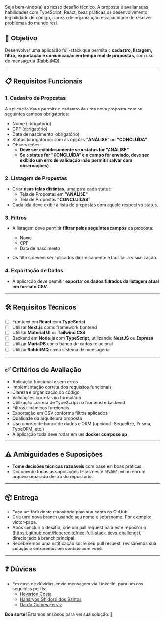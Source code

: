Seja bem-vindo(a) ao nosso desafio técnico. A proposta é avaliar suas habilidades com TypeScript, React, boas práticas de desenvolvimento, legibilidade de código, clareza de organização e capacidade de resolver problemas do mundo real.

## 🎯 Objetivo

Desenvolver uma aplicação full-stack que permita o **cadastro, listagem, filtro, exportação e comunicação em tempo real de propostas**, com uso de mensageria (RabbitMQ).

---

## 📋 Requisitos Funcionais

### 1. Cadastro de Propostas

A aplicação deve permitir o cadastro de uma nova proposta com os seguintes campos obrigatórios:

- Nome (obrigatório)
- CPF (obrigatório)
- Data de nascimento (obrigatório)
- Status (obrigatório): com as opções **"ANÁLISE"** ou **"CONCLUÍDA"**
- Observações:
  - **Deve ser exibido somente se o status for "ANÁLISE"**
  - **Se o status for "CONCLUÍDA" e o campo for enviado, deve ser exibido um erro de validação (não permitir salvar com observações)**

### 2. Listagem de Propostas

- Criar **duas telas distintas**, uma para cada status:
  - Tela de Propostas em **"ANÁLISE"**
  - Tela de Propostas **"CONCLUÍDAS"**
- Cada tela deve exibir a lista de propostas com aquele respectivo status.

### 3. Filtros

- A listagem deve permitir **filtrar pelos seguintes campos** da proposta:
  - Nome
  - CPF
  - Data de nascimento

- Os filtros devem ser aplicados dinamicamente e facilitar a visualização.

### 4. Exportação de Dados

- A aplicação deve permitir **exportar os dados filtrados da listagem atual em formato CSV**.

---

## 🛠️ Requisitos Técnicos

- [ ] Frontend em **React** com **TypeScript**
- [ ] Utilizar **Next.js** como framework frontend
- [ ] Utilizar **Material UI** ou **Tailwind CSS**
- [ ] Backend em **Node.js** com **TypeScript**, utilizando:
  **NestJS** ou **Express**
- [ ] Utilizar **MariaDB** como banco de dados relacional
- [ ] Utilizar **RabbitMQ** como sistema de mensageria

---

## ✅ Critérios de Avaliação

- Aplicação funcional e sem erros
- Implementação correta dos requisitos funcionais
- Clareza e organização do código
- Validações corretas no formulário
- Utilização correta de TypeScript no frontend e backend
- Filtros dinâmicos funcionais
- Exportação em CSV conforme filtros aplicados
- Qualidade da arquitetura proposta
- Uso correto de banco de dados e ORM (opcional: Sequelize, Prisma, TypeORM, etc.)
- A aplicação toda deve rodar em um **docker compose up**

---

## ⚠️ Ambiguidades e Suposições

-  **Tome decisões técnicas razoáveis** com base em boas práticas.
- Documente todas as suposições feitas neste `README.md` ou em um arquivo separado dentro do repositório.

---

## 📦 Entrega

- Faça um fork deste repositório para sua conta no GitHub.
- Crie uma nova branch usando seu nome e sobrenome. Por exemplo: victor-papa.
- Após concluir o desafio, crie um pull request para este repositório (https://github.com/Neocredito/neo-full-stack-devs-challenge), direcionado à branch principal.
- Receberemos uma notificação sobre seu pull request, revisaremos sua solução e entraremos em contato com você.

---

## ❓ Dúvidas

- Em caso de dúvidas, envie mensagem via LinkedIn, para um dos seguintes perfis:
  - [Heverton Costa](https://www.linkedin.com/in/heverton-costa/)
  - [Handryos Ghidorsi dos Santos](https://www.linkedin.com/in/handryos-ghidorsi-dos-santos-421b00258/)
  - [Danilo Gomes Ferraz](https://www.linkedin.com/in/udaanilo/)


**Boa sorte!** Estamos ansiosos para ver sua solução. 🚀

